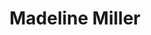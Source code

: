 ---
title: Madeline Miller
author_slug: madeline_miller
wikipedia_url: https://en.wikipedia.org/wiki/Madeline_Miller
wikipedia_summary: |
  Madeline Miller is an American novelist, author of The Song of Achilles (2011) and Circe (2018). Miller spent ten years writing The Song of Achilles while she worked as a teacher of Latin and Greek. The novel tells the story of the love between the mythological figures Achilles and Patroclus; it won the Orange Prize for Fiction, making Miller the fourth debut novelist to win the prize.
layout: author
---